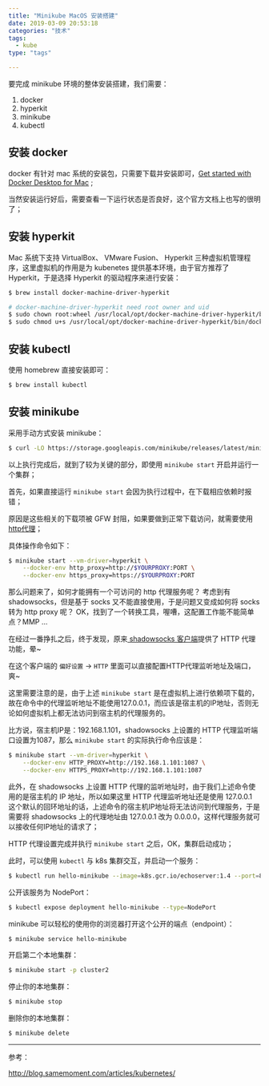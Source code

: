 ```yaml
---
title: "Minikube MacOS 安装搭建"
date: 2019-03-09 20:53:18
categories: "技术" 
tags: 
  - kube
type: "tags"

---
```


要完成 minikube 环境的整体安装搭建，我们需要：
1. docker
2. hyperkit
3. minikube
4. kubectl

## 安装 docker

docker 有针对 mac 系统的安装包，只需要下载并安装即可，[Get started with Docker Desktop for Mac](https://docs.docker.com/docker-for-mac/install/) ;

当然安装运行好后，需要查看一下运行状态是否良好，这个官方文档上也写的很明了；

## 安装 hyperkit
Mac 系统下支持 VirtualBox、 VMware Fusion、 Hyperkit 三种虚拟机管理程序，这里虚拟机的作用是为 kubenetes 提供基本环境，由于官方推荐了 Hyperkit，于是选择 Hyperkit 的驱动程序来进行安装：

``` sh
$ brew install docker-machine-driver-hyperkit

# docker-machine-driver-hyperkit need root owner and uid 
$ sudo chown root:wheel /usr/local/opt/docker-machine-driver-hyperkit/bin/docker-machine-driver-hyperkit
$ sudo chmod u+s /usr/local/opt/docker-machine-driver-hyperkit/bin/docker-machine-driver-hyperkit
```

## 安装 kubectl

使用 homebrew 直接安装即可：
``` sh
$ brew install kubectl
```

## 安装 minikube

采用手动方式安装 minikube：
``` sh
$ curl -LO https://storage.googleapis.com/minikube/releases/latest/minikube-darwin-amd64 && sudo install minikube-darwin-amd64 /usr/local/bin/minikube
```

以上执行完成后，就到了较为关键的部分，即使用 `minikube start` 开启并运行一个集群；

首先，如果直接运行 `minikube start` 会因为执行过程中，在下载相应依赖时报错；

原因是这些相关的下载项被 GFW 封阻，如果要做到正常下载访问，就需要使用[http代理](https://kubernetes.io/docs/setup/minikube/#using-minikube-with-an-http-proxy)；

具体操作命令如下：
``` sh
$ minikube start --vm-driver=hyperkit \
    --docker-env http_proxy=http://$YOURPROXY:PORT \
    --docker-env https_proxy=https://$YOURPROXY:PORT
```

那么问题来了，如何才能拥有一个可访问的 http 代理服务呢？
考虑到有 shadowsocks，但是基于 socks 又不能直接使用，于是问题又变成如何将 socks 转为 http proxy 呢？
OK，找到了一个转换工具，喔嘈，这配置工作能不能简单点？MMP ...

在经过一番挣扎之后，终于发现，原来[ shadowsocks 客户端](https://github.com/shadowsocks/ShadowsocksX-NG)提供了 HTTP 代理功能，晕~

在这个客户端的 `偏好设置` -> `HTTP` 里面可以直接配置HTTP代理监听地址及端口，爽~

这里需要注意的是，由于上述 `minikube start` 是在虚拟机上进行依赖项下载的，故在命令中的代理监听地址不能使用127.0.0.1，而应该是宿主机的IP地址，否则无论如何虚拟机上都无法访问到宿主机的代理服务的。

比方说，宿主机IP是：192.168.1.101，shadowsocks 上设置的 HTTP 代理监听端口设置为1087，那么 `minikube start` 的实际执行命令应该是：
``` sh
$ minikube start --vm-driver=hyperkit \
    --docker-env HTTP_PROXY=http://192.168.1.101:1087 \
    --docker-env HTTPS_PROXY=http://192.168.1.101:1087
```

此外，在 shadowsocks 上设置 HTTP 代理的监听地址时，由于我们上述命令使用的是宿主机的 IP 地址，所以如果这里 HTTP 代理监听地址还是使用 127.0.0.1 这个默认的回环地址的话，上述命令的宿主机IP地址将无法访问到代理服务，于是需要将 shadowsocks 上的代理地址由 127.0.0.1 改为 0.0.0.0，这样代理服务就可以接收任何IP地址的请求了；

HTTP 代理设置完成并执行 `minikube start` 之后，OK，集群启动成功；

此时，可以使用 `kubectl` 与 k8s 集群交互，并启动一个服务：
``` sh
$ kubectl run hello-minikube --image=k8s.gcr.io/echoserver:1.4 --port=8080
```

公开该服务为 NodePort：
``` sh
$ kubectl expose deployment hello-minikube --type=NodePort
```

minikube 可以轻松的使用你的浏览器打开这个公开的端点（endpoint）：
``` sh
$ minikube service hello-minikube
```

开启第二个本地集群：
``` sh
$ minikube start -p cluster2
```

停止你的本地集群：
``` sh
$ minikube stop
```

删除你的本地集群：
``` sh
$ minikube delete
```

---

参考：

http://blog.samemoment.com/articles/kubernetes/